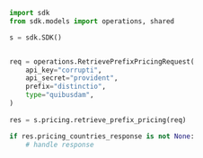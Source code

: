 <!-- Start SDK Example Usage -->
```python
import sdk
from sdk.models import operations, shared

s = sdk.SDK()


req = operations.RetrievePrefixPricingRequest(
    api_key="corrupti",
    api_secret="provident",
    prefix="distinctio",
    type="quibusdam",
)
    
res = s.pricing.retrieve_prefix_pricing(req)

if res.pricing_countries_response is not None:
    # handle response
```
<!-- End SDK Example Usage -->